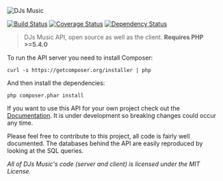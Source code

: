 ![DJs Music](http://static.djs-music.com/img/body/logo.gif)

[![Build Status](https://travis-ci.org/DJsMusic/DJsMusic-Server.svg?branch=master)](https://travis-ci.org/DJsMusic/DJsMusic-Server) [![Coverage Status](https://coveralls.io/repos/DJsMusic/DJsMusic-Server/badge.png?branch=master)](https://coveralls.io/r/DJsMusic/DJsMusic-Server?branch=master) [![Dependency Status](https://www.versioneye.com/user/projects/542423fcbaec3fb5c6000196/badge.svg?style=flat)](https://www.versioneye.com/user/projects/542423fcbaec3fb5c6000196)

> DJs Music API, open source as well as the client. **Requires PHP >=5.4.0**

To run the API server you need to install Composer:

```dos
curl -s https://getcomposer.org/installer | php
```

And then install the dependencies:

```dos
php composer.phar install
```

If you want to use this API for your own project check out the [Documentation](https://github.com/DJsMusic/DJsMusic-Client/wiki/API). It is under development so breaking changes could occur any time.

Please feel free to contribute to this project, all code is fairly well documented. The databases behind the API are easily reproduced by looking at the SQL queries.

*All of DJs Music's code (server and client) is licensed under the MIT License.*
